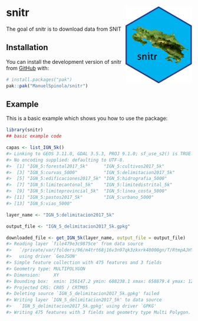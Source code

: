 
<!-- README.md is generated from README.Rmd. Please edit that file -->

# snitr <img align="right" width="180" src="man/figures/snitr_logo.png">

<!-- badges: start -->
<!-- badges: end -->

The goal of snitr is to download data from SNIT

## Installation

You can install the development version of snitr from
[GitHub](https://github.com/) with:

``` r
# install.packages("pak")
pak::pak("ManuelSpinola/snitr")
```

## Example

This is a basic example which shows you how to use the package:

``` r
library(snitr)
## basic example code
```

``` r
capas <- list_IGN_5k()
#> Linking to GEOS 3.11.0, GDAL 3.5.3, PROJ 9.1.0; sf_use_s2() is TRUE
#> No encoding supplied: defaulting to UTF-8.
#>  [1] "IGN_5:forestal2017_5k"      "IGN_5:cultivos2017_5k"     
#>  [3] "IGN_5:curvas_5000"          "IGN_5:delimitacion2017_5k" 
#>  [5] "IGN_5:edificaciones2017_5k" "IGN_5:hidrografia_5000"    
#>  [7] "IGN_5:limitecantonal_5k"    "IGN_5:limitedistrital_5k"  
#>  [9] "IGN_5:limiteprovincial_5k"  "IGN_5:linea_costa_5000"    
#> [11] "IGN_5:pastos2017_5k"        "IGN_5:urbano_5000"         
#> [13] "IGN_5:vias_5000"
```

``` r
layer_name <- "IGN_5:delimitacion2017_5k"
```

``` r
output_file <- "IGN_5_delimitacion2017_5k.gpkg"
```

``` r
downloaded_file <- get_IGN_5k(layer_name, output_file = output_file)
#> Reading layer `file479e3c9875ce' from data source 
#>   `/private/var/folders/96/m4trt68j16v3n97qk3zkxrk40000gn/T/RtmpAJHYi3/file479e3c9875ce.geojson' 
#>   using driver `GeoJSON'
#> Simple feature collection with 475 features and 3 fields
#> Geometry type: MULTIPOLYGON
#> Dimension:     XY
#> Bounding box:  xmin: 156147.2 ymin: 608238.1 xmax: 658879.4 ymax: 1241118
#> Projected CRS: CR05 / CRTM05
#> Deleting source `IGN_5_delimitacion2017_5k.gpkg' failed
#> Writing layer `IGN_5_delimitacion2017_5k' to data source 
#>   `IGN_5_delimitacion2017_5k.gpkg' using driver `GPKG'
#> Writing 475 features with 3 fields and geometry type Multi Polygon.
```
